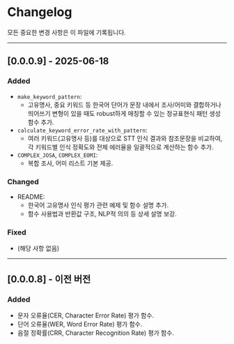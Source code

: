 # Changelog

모든 중요한 변경 사항은 이 파일에 기록됩니다.

---

## [0.0.0.9] - 2025-06-18

### Added
- `make_keyword_pattern`:  
  - 고유명사, 중요 키워드 등 한국어 단어가 문장 내에서 조사/어미와 결합하거나 띄어쓰기 변형이 있을 때도 robust하게 매칭할 수 있는 정규표현식 패턴 생성 함수 추가.
- `calculate_keyword_error_rate_with_pattern`:  
  - 여러 키워드(고유명사 등)를 대상으로 STT 인식 결과와 참조문장을 비교하여, 각 키워드별 인식 정확도와 전체 에러율을 일괄적으로 계산하는 함수 추가.
- `COMPLEX_JOSA`, `COMPLEX_EOMI`:  
  - 복합 조사, 어미 리스트 기본 제공.

### Changed
- README:  
  - 한국어 고유명사 인식 평가 관련 예제 및 함수 설명 추가.
  - 함수 사용법과 반환값 구조, NLP적 의의 등 상세 설명 보강.

### Fixed
- (해당 사항 없음)

---

## [0.0.0.8] - 이전 버전

### Added
- 문자 오류율(CER, Character Error Rate) 평가 함수.
- 단어 오류율(WER, Word Error Rate) 평가 함수.
- 음절 정확률(CRR, Character Recognition Rate) 평가 함수.